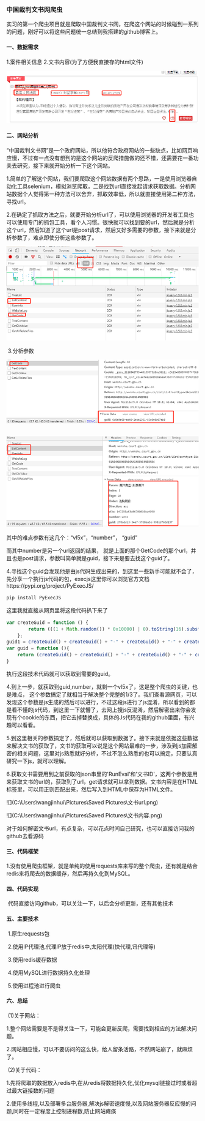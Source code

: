 ### 中国裁判文书网爬虫

​	实习的第一个爬虫项目就是爬取中国裁判文书网，在爬这个网站的时候碰到一系列的问题，刚好可以将这些问题统一总结到我搭建的github博客上。

#### 一、数据需求

1.案件相关信息	2.文书内容(为了方便我直接存的html文件)

![my alternate text](/static/wenshu_img/需求.png)

#### 二、网站分析

​	“中国裁判文书网”是一个政府网站，所以他符合政府网站的一些缺点，比如网页响应慢，不过有一点没有想到的是这个网站的反爬措施做的还不错，还需要花一番功夫去研究，接下来就开始分析一下这个网站。

​	1.简单的了解这个网站，我们要爬取这个网站数据有两个思路，一是使用浏览器自动化工具selenium，模拟浏览爬取，二是找到url直接发起请求获取数据。分析网站数据个人觉得第一种方法可以舍弃，抓取效率低，所以就直接使用第二种方法，寻找url。

​	2.在确定了抓取方法之后，就要开始分析url了，可以使用浏览器的开发者工具也可以使用专门的抓包工具，看个人习惯。很快就可以找到要的url，然后就是分析这个url，然后知道了这个url是post请求，然后又好多需要的参数，接下来就是分析参数了，难点即使分析这些参数了。

![my alternate text](/static/wenshu_img/抓包.png)

​	3.分析参数

![my alternate text](/static/wenshu_img/getcode.png)

​	![my alternate text](/static/wenshu_img/getlist.png)

其中的难点参数有这几个：“vl5x”，“number”， “guid”

而其中number是另一个url返回的结果， 就是上面的那个GetCode的那个url，并且也是post请求，参数叫简单就是guid，接下来是要去找这个guid了。

​	4.寻找这个guid会发现他是由js代码生成出来的，到这里一些新手可能就不会了，先分享一个执行js代码的包，execjs这里你可以浏览官方文档https://pypi.org/project/PyExecJS/

```python
pip install PyExecJS
```

这里我就直接从网页里将这段代码扒下来了

```js
var createGuid = function () {
        return (((1 + Math.random()) * 0x10000) | 0).toString(16).substring(1);
    };
guid1 = createGuid() + createGuid() + "-" + createGuid() + "-" + createGuid() + createGuid() + "-" + createGuid() + createGuid() + createGuid();
var guid = function (){
    return (createGuid() + createGuid() + "-" + createGuid() + "-" + createGuid() + createGuid() + "-" + createGuid() + createGuid() + createGuid());
}
```

执行这段技术代码就可以获取到需要的guid。

​	4.到上一步，就获取到guid,number，就剩一个vl5x了，这是整个爬虫的关键，也是难点， 这个参数搞定了就相当于解决整个完整的1/3了。我们查看源网页，可以发现这个参数是js生成的然后可以进行，不过这段js进行了js混淆，所以看到的都是看不懂的js代码，到这里一下就懵了，去网上搜js反混淆，然后解密出来你会发现有个cookie的东西，把它去掉替换成，具体的Js代码在我的github里面，有兴趣可以看看。

​	5.到这里相关的参数搞定了，然后就可以获取到数据了。接下来就是依据这些数据来解决文书的获取了，文书的获取可以说是这个网站最难的一步，涉及到js加密解密的相关问题，这里对js熟悉就好分析，不过不怎么熟悉的也可以搞定，只要认真研究一下js，就可以理解。

​	6.获取文书需要用到之前获取的json串里的'RunEval'和'文书ID'，这两个参数是用来获取文书的url的，获取到了url，get请求就可以拿到数据。文书内容是在HTML标签里，可以用正则匹配出来，然后写入到HTML中保存为HTML文件。

![](C:\Users\wangjinhui\Pictures\Saved Pictures\文书url.png)

![](C:\Users\wangjinhui\Pictures\Saved Pictures\文书内容.png)

​	对于如何解密文书url，有点复杂，可以花点时间自己研究，也可以直接访问我的github去看源码

#### 三、代码框架

​	1.没有使用爬虫框架，就是单纯的使用requests库来写的整个爬虫，还有就是结合redis来将爬去的数据缓存，然后再持久化到MySQL。

#### 四、代码实现

​	代码直接访问github，可以关注一下，以后会分析更新，还有其他技术

#### 五、主要技术

​	1.原生requests包	

​	2.使用IP代理池,代理IP放于redis中,太阳代理(快代理,讯代理等)	

​	3.使用redis缓存数据	

​	4.使用MySQL进行数据持久化处理

​	5.使用进程池进行爬虫

#### 六、总结 

​	(1)关于网站：

​	1.整个网站需要是不是得关注一下，可能会更新反爬，需要找到相应的方法解决问题。

​	2.网站相应慢，可以不要访问的这么快，给人留条活路，不然网站崩了，就麻烦了。

​	(2)关于代码：

​	1.先将爬取的数据放入redis中,在从redis将数据持久化,优化mysql链接过时或者超过最大链接数的问题

​	2.使用多线程,以及部署多台服务器,解决js解密速度慢,以及网站服务器反应慢的问题,同时在一定程度上控制进程数,防止网站瘫痪

​	

